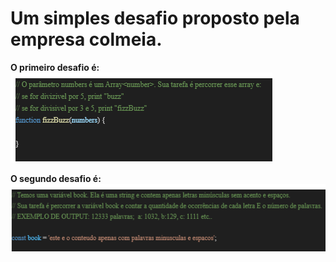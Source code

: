 # Um simples desafio proposto pela empresa colmeia.

**O primeiro desafio é:**
![Alt text](readme/image.png)


**O segundo desafio é:**
![Alt text](readme/image-1.png)